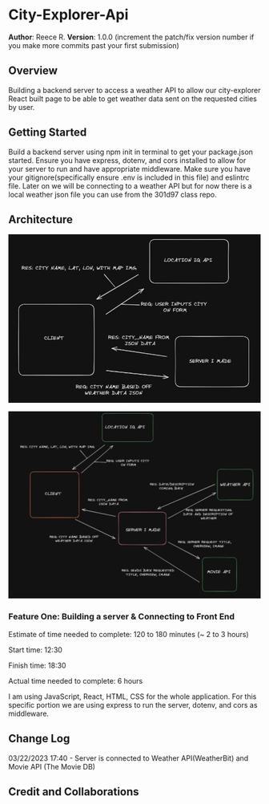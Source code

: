 # City-Explorer-Api

**Author**: Reece R.
**Version**: 1.0.0 (increment the patch/fix version number if you make more commits past your first submission)

## Overview
<!-- Provide a high level overview of what this application is and why you are building it, beyond the fact that it's an assignment for this class. (i.e. What's your problem domain?) -->
Building a backend server to access a weather API to allow our city-explorer React built page to be able to get weather data sent on the requested cities by user.

## Getting Started
<!-- What are the steps that a user must take in order to build this app on their own machine and get it running? -->
Build a backend server using npm init in terminal to get your package.json started.  Ensure you have express, dotenv, and cors installed to allow for your server to run and have appropriate middleware.  Make sure you have your gitignore(specifically ensure .env is included in this file) and eslintrc file.
Later on we will be connecting to a weather API but for now there is a local weather json file you can use from the 301d97 class repo.

## Architecture

![Lab07 WRRC](WRRC-lab07.png)

![Lab08 WRRC](WRRC-lab08.png)

### Feature One: Building a server & Connecting to Front End

Estimate of time needed to complete: 120 to 180 minutes (~ 2 to 3 hours)

Start time: 12:30

Finish time: 18:30

Actual time needed to complete: 6 hours

I am using JavaScript, React, HTML, CSS for the whole application.  For this specific portion we are using express to run the server, dotenv, and cors as middleware.
<!-- Provide a detailed description of the application design. What technologies (languages, libraries, etc) you're using, and any other relevant design information. -->

## Change Log
<!-- Use this area to document the iterative changes made to your application as each feature is successfully implemented. Use time stamps. Here's an example:

01-01-2001 4:59pm - Application now has a fully-functional express server, with a GET route for the location resource. -->
03/22/2023 17:40 - Server is connected to Weather API(WeatherBit) and Movie API (The Movie DB)

## Credit and Collaborations
<!-- Give credit (and a link) to other people or resources that helped you build this application. -->

